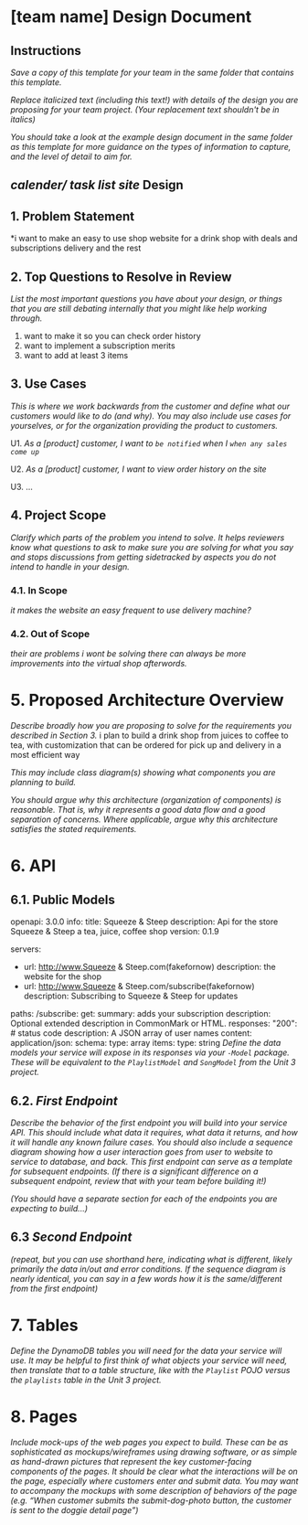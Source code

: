 # [team name] Design Document

## Instructions

*Save a copy of this template for your team in the same folder that contains
this template.*

*Replace italicized text (including this text!) with details of the design you
are proposing for your team project. (Your replacement text shouldn't be in
italics)*

*You should take a look at the example design document in the same folder as
this template for more guidance on the types of information to capture, and the
level of detail to aim for.*

## *calender/ task list site* Design

## 1. Problem Statement

*i want to make an easy to use shop website for a drink shop with deals and subscriptions delivery and the rest


## 2. Top Questions to Resolve in Review

*List the most important questions you have about your design, or things that
you are still debating internally that you might like help working through.*

1.   want to make it so you can check order history
2.   want to implement a subscription merits
3.  want to add at least 3 items

## 3. Use Cases

*This is where we work backwards from the customer and define what our customers
would like to do (and why). You may also include use cases for yourselves, or
for the organization providing the product to customers.*

U1. *As a [product] customer, I want to `be notified` when I `when any sales come up`*

U2. *As a [product] customer, I want to view order history on the site*
    
U3. ...

## 4. Project Scope

*Clarify which parts of the problem you intend to solve. It helps reviewers know
what questions to ask to make sure you are solving for what you say and stops
discussions from getting sidetracked by aspects you do not intend to handle in
your design.*

### 4.1. In Scope

*it makes the website an easy frequent to use delivery machine?*

### 4.2. Out of Scope

*their are problems i wont be solving there can always be more improvements into the virtual shop afterwords.*

# 5. Proposed Architecture Overview

*Describe broadly how you are proposing to solve for the requirements you
described in Section 3.*
i plan to build a drink shop from juices to coffee to tea, with customization that can be ordered for pick up and delivery
in a most efficient way

*This may include class diagram(s) showing what components you are planning to
build.*

*You should argue why this architecture (organization of components) is
reasonable. That is, why it represents a good data flow and a good separation of
concerns. Where applicable, argue why this architecture satisfies the stated
requirements.*

# 6. API

## 6.1. Public Models
openapi: 3.0.0
info:
  title: Squeeze & Steep
  description: Api for the store Squeeze & Steep a tea, juice, coffee shop
  version: 0.1.9

servers:
  - url: http://www.Squeeze & Steep.com(fakefornow)
    description: the website for the shop
  - url: http://www.Squeeze & Steep.com/subscribe(fakefornow)
    description: Subscribing to Squeeze & Steep for updates

paths:
  /subscribe:
    get:
      summary: adds your subscription
      description: Optional extended description in CommonMark or HTML.
      responses:
        "200": # status code
          description: A JSON array of user names
          content:
            application/json:
              schema:
                type: array
                items:
                  type: string
*Define the data models your service will expose in its responses via your
*`-Model`* package. These will be equivalent to the *`PlaylistModel`* and
*`SongModel`* from the Unit 3 project.*

## 6.2. *First Endpoint*

*Describe the behavior of the first endpoint you will build into your service
API. This should include what data it requires, what data it returns, and how it
will handle any known failure cases. You should also include a sequence diagram
showing how a user interaction goes from user to website to service to database,
and back. This first endpoint can serve as a template for subsequent endpoints.
(If there is a significant difference on a subsequent endpoint, review that with
your team before building it!)*

*(You should have a separate section for each of the endpoints you are expecting
to build...)*

## 6.3 *Second Endpoint*

*(repeat, but you can use shorthand here, indicating what is different, likely
primarily the data in/out and error conditions. If the sequence diagram is
nearly identical, you can say in a few words how it is the same/different from
the first endpoint)*

# 7. Tables

*Define the DynamoDB tables you will need for the data your service will use. It
may be helpful to first think of what objects your service will need, then
translate that to a table structure, like with the *`Playlist` POJO* versus the
`playlists` table in the Unit 3 project.*

# 8. Pages

*Include mock-ups of the web pages you expect to build. These can be as
sophisticated as mockups/wireframes using drawing software, or as simple as
hand-drawn pictures that represent the key customer-facing components of the
pages. It should be clear what the interactions will be on the page, especially
where customers enter and submit data. You may want to accompany the mockups
with some description of behaviors of the page (e.g. “When customer submits the
submit-dog-photo button, the customer is sent to the doggie detail page”)*

